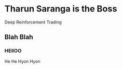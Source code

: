 # Tharun Saranga is the Boss
Deep Reinforcement Trading 


Blah Blah
---
### HEllOO

He He Hyon Hyon
